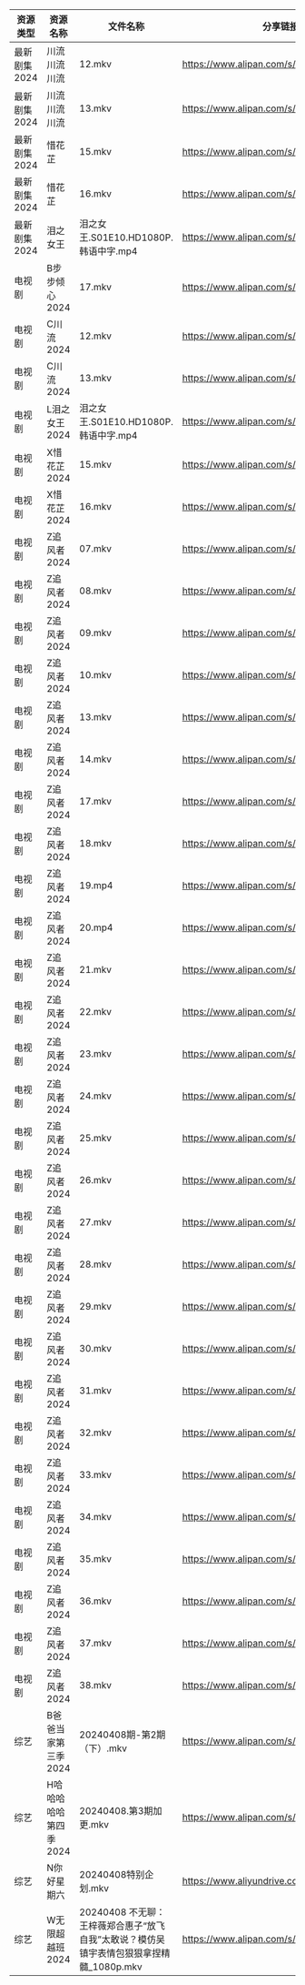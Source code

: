 | 资源类型     | 资源名称          | 文件名称                                                   | 分享链接                                      | 更新时间                |
| -------- | ------------- | ------------------------------------------------------ | ----------------------------------------- | ------------------- |
| 最新剧集2024 | 川流川流川流        | 12.mkv                                                 | https://www.alipan.com/s/FjVXBZYcazu      | 2024-04-08 00:08:11 |
| 最新剧集2024 | 川流川流川流        | 13.mkv                                                 | https://www.alipan.com/s/FjVXBZYcazu      | 2024-04-08 00:08:11 |
| 最新剧集2024 | 惜花芷           | 15.mkv                                                 | https://www.alipan.com/s/DKQRwfgSu1a      | 2024-04-08 14:07:30 |
| 最新剧集2024 | 惜花芷           | 16.mkv                                                 | https://www.alipan.com/s/DKQRwfgSu1a      | 2024-04-08 14:07:30 |
| 最新剧集2024 | 泪之女王          | 泪之女王.S01E10.HD1080P.韩语中字.mp4                           | https://www.alipan.com/s/HxyRDH8VhTK      | 2024-04-08 00:08:15 |
| 电视剧      | B步步倾心2024     | 17.mkv                                                 | https://www.alipan.com/s/PQr6VqXP1pv      | 2024-04-08 14:05:10 |
| 电视剧      | C川流2024       | 12.mkv                                                 | https://www.alipan.com/s/BWKk8kn6ZqK      | 2024-04-08 00:05:11 |
| 电视剧      | C川流2024       | 13.mkv                                                 | https://www.alipan.com/s/BWKk8kn6ZqK      | 2024-04-08 00:05:10 |
| 电视剧      | L泪之女王2024     | 泪之女王.S01E10.HD1080P.韩语中字.mp4                           | https://www.alipan.com/s/GhYLZdpMfQz      | 2024-04-08 00:06:04 |
| 电视剧      | X惜花芷2024      | 15.mkv                                                 | https://www.alipan.com/s/J7zmSZZvrmn      | 2024-04-08 14:06:13 |
| 电视剧      | X惜花芷2024      | 16.mkv                                                 | https://www.alipan.com/s/J7zmSZZvrmn      | 2024-04-08 14:06:12 |
| 电视剧      | Z追风者2024      | 07.mkv                                                 | https://www.alipan.com/s/5WiMcYBHLCM      | 2024-04-08 10:07:19 |
| 电视剧      | Z追风者2024      | 08.mkv                                                 | https://www.alipan.com/s/5WiMcYBHLCM      | 2024-04-08 10:07:18 |
| 电视剧      | Z追风者2024      | 09.mkv                                                 | https://www.alipan.com/s/5WiMcYBHLCM      | 2024-04-08 10:07:18 |
| 电视剧      | Z追风者2024      | 10.mkv                                                 | https://www.alipan.com/s/5WiMcYBHLCM      | 2024-04-08 10:07:18 |
| 电视剧      | Z追风者2024      | 13.mkv                                                 | https://www.alipan.com/s/5WiMcYBHLCM      | 2024-04-08 10:07:17 |
| 电视剧      | Z追风者2024      | 14.mkv                                                 | https://www.alipan.com/s/5WiMcYBHLCM      | 2024-04-08 10:07:17 |
| 电视剧      | Z追风者2024      | 17.mkv                                                 | https://www.alipan.com/s/5WiMcYBHLCM      | 2024-04-08 10:07:17 |
| 电视剧      | Z追风者2024      | 18.mkv                                                 | https://www.alipan.com/s/5WiMcYBHLCM      | 2024-04-08 10:07:17 |
| 电视剧      | Z追风者2024      | 19.mp4                                                 | https://www.alipan.com/s/5WiMcYBHLCM      | 2024-04-08 10:07:16 |
| 电视剧      | Z追风者2024      | 20.mp4                                                 | https://www.alipan.com/s/5WiMcYBHLCM      | 2024-04-08 10:07:16 |
| 电视剧      | Z追风者2024      | 21.mkv                                                 | https://www.alipan.com/s/5WiMcYBHLCM      | 2024-04-08 10:07:15 |
| 电视剧      | Z追风者2024      | 22.mkv                                                 | https://www.alipan.com/s/5WiMcYBHLCM      | 2024-04-08 10:07:15 |
| 电视剧      | Z追风者2024      | 23.mkv                                                 | https://www.alipan.com/s/5WiMcYBHLCM      | 2024-04-08 10:07:15 |
| 电视剧      | Z追风者2024      | 24.mkv                                                 | https://www.alipan.com/s/5WiMcYBHLCM      | 2024-04-08 10:07:14 |
| 电视剧      | Z追风者2024      | 25.mkv                                                 | https://www.alipan.com/s/5WiMcYBHLCM      | 2024-04-08 10:07:14 |
| 电视剧      | Z追风者2024      | 26.mkv                                                 | https://www.alipan.com/s/5WiMcYBHLCM      | 2024-04-08 10:07:14 |
| 电视剧      | Z追风者2024      | 27.mkv                                                 | https://www.alipan.com/s/5WiMcYBHLCM      | 2024-04-08 10:07:13 |
| 电视剧      | Z追风者2024      | 28.mkv                                                 | https://www.alipan.com/s/5WiMcYBHLCM      | 2024-04-08 10:07:13 |
| 电视剧      | Z追风者2024      | 29.mkv                                                 | https://www.alipan.com/s/5WiMcYBHLCM      | 2024-04-08 10:07:13 |
| 电视剧      | Z追风者2024      | 30.mkv                                                 | https://www.alipan.com/s/5WiMcYBHLCM      | 2024-04-08 10:07:12 |
| 电视剧      | Z追风者2024      | 31.mkv                                                 | https://www.alipan.com/s/5WiMcYBHLCM      | 2024-04-08 10:07:12 |
| 电视剧      | Z追风者2024      | 32.mkv                                                 | https://www.alipan.com/s/5WiMcYBHLCM      | 2024-04-08 10:07:12 |
| 电视剧      | Z追风者2024      | 33.mkv                                                 | https://www.alipan.com/s/5WiMcYBHLCM      | 2024-04-08 10:07:12 |
| 电视剧      | Z追风者2024      | 34.mkv                                                 | https://www.alipan.com/s/5WiMcYBHLCM      | 2024-04-08 10:07:12 |
| 电视剧      | Z追风者2024      | 35.mkv                                                 | https://www.alipan.com/s/5WiMcYBHLCM      | 2024-04-08 10:07:11 |
| 电视剧      | Z追风者2024      | 36.mkv                                                 | https://www.alipan.com/s/5WiMcYBHLCM      | 2024-04-08 10:07:11 |
| 电视剧      | Z追风者2024      | 37.mkv                                                 | https://www.alipan.com/s/5WiMcYBHLCM      | 2024-04-08 10:07:10 |
| 电视剧      | Z追风者2024      | 38.mkv                                                 | https://www.alipan.com/s/5WiMcYBHLCM      | 2024-04-08 10:07:10 |
| 综艺       | B爸爸当家第三季2024  | 20240408期-第2期（下）.mkv                                   | https://www.alipan.com/s/CZcWZGAe35k      | 2024-04-08 14:06:39 |
| 综艺       | H哈哈哈哈哈第四季2024 | 20240408.第3期加更.mkv                                     | https://www.alipan.com/s/CgezbEPvmVp      | 2024-04-08 14:06:53 |
| 综艺       | N你好星期六        | 20240408特别企划.mkv                                       | https://www.aliyundrive.com/s/QGPr3eRo3pE | 2024-04-08 14:07:04 |
| 综艺       | W无限超越班2024    | 20240408 不无聊：王梓薇郑合惠子“放飞自我”太敢说？模仿吴镇宇表情包狠狠拿捏精髓_1080p.mkv | https://www.alipan.com/s/Wwex7BWuJFP      | 2024-04-08 14:07:15 |
